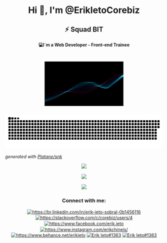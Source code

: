 <h1 align="center">Hi 👋, I'm @ErikIetoCorebiz</h1>
<h2 align="center"> ⚡ Squad BIT</h2>
<h4 align="center">💻I´m a Web Developer - Front-end Trainee</h4>
<h1 align="center">
    <img alt="cover-page" title="Erik Ieto" src=".github/erikieto.gif" width="50%" />
</h1>

<p align="center">
<img src= ".github/github-user-contribution.svg" />
    </p>

_generated with [Platane/snk](https://github.com/Platane/snk)_
   

<p align="center">
<img src= "https://github-readme-streak-stats.herokuapp.com/?user=ErikIetoCorebiz"/>
    </p>
    

<p align="center">
<a href="https://github.com/ErikIetoCorebiz">
  <img height="180em" src="https://github-readme-stats.vercel.app/api/?username=ErikIetoCorebiz&count_private=true&show_icons=true"/>
    <p align="center">
  <img height="180em" src="https://github-readme-stats.vercel.app/api/top-langs/?username=ErikIetoCorebiz&layout=compact&langs_count=8"/>
    </p>
</a>
</p>


<h3 align="center">Connect with me:</h3>
<p align="center">
<a href="https://linkedin.com/in/https://br.linkedin.com/in/erik-ieto-sobral-0b1456116" title= "Linkedin" target="blank"><img align="center" src="https://cdn.jsdelivr.net/npm/simple-icons@3.0.1/icons/linkedin.svg" alt="https://br.linkedin.com/in/erik-ieto-sobral-0b1456116" height="30" width="40" /></a>
<a href="https://stackoverflow.com/users/https://stackoverflow.com/c/corebiz/users/4" title= "Stack Overflow" target="blank"><img align="center" src="https://cdn.jsdelivr.net/npm/simple-icons@3.0.1/icons/stackoverflow.svg" alt="https://stackoverflow.com/c/corebiz/users/4" height="30" width="40" /></a>
<a href="https://fb.com/https://www.facebook.com/erik.ieto" title= "Facebook" target="blank"><img align="center" src="https://cdn.jsdelivr.net/npm/simple-icons@3.0.1/icons/facebook.svg" alt="https://www.facebook.com/erik.ieto" height="30" width="40" /></a>
<a href="https://instagram.com/https://www.instagram.com/erikchineis/" title= "Instagram" target="blank"><img align="center" src="https://cdn.jsdelivr.net/npm/simple-icons@3.0.1/icons/instagram.svg" alt="https://www.instagram.com/erikchineis/" height="30" width="40" /></a>
<a href="https://www.behance.net/https://www.behance.net/erikieto" title= "Behance" target="blank"><img align="center" src="https://cdn.jsdelivr.net/npm/simple-icons@3.0.1/icons/behance.svg" alt="https://www.behance.net/erikieto" height="30" width="40" /></a>
<a href="https://discord.gg/Erik Ieto#1363" title= "Discord" target="blank"><img align="center" src="https://cdn.jsdelivr.net/npm/simple-icons@3.0.1/icons/discord.svg" alt="Erik Ieto#1363" height="30" width="40" /></a>
<a href="mailto:erik.ieto@corebiz.ag" title= "Gmail" target="blank"><img align="center" src="https://cdn.jsdelivr.net/npm/simple-icons@3.0.1/icons/gmail.svg" alt="Erik Ieto#1363" height="30" width="40" /></a>

</p>
